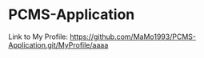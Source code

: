 # PCMS-Application
Link to My Profile:
https://github.com/MaMo1993/PCMS-Application.git/MyProfile/aaaa
